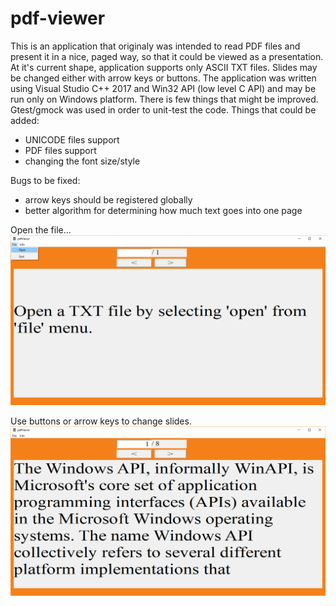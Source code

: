 # pdf-viewer
This is an application that originaly was intended to read PDF files and present it in a nice, paged way, so that it could be viewed as a presentation. At it's current shape, application supports only ASCII TXT files. Slides may be changed either with arrow keys or buttons. The application was written using Visual Studio C++ 2017 and Win32 API (low level C API) and may be run only on Windows platform. There is few things that might be improved. Gtest/gmock was used in order to unit-test the code.
Things that could be added:
- UNICODE files support
- PDF files support
- changing the font size/style

Bugs to be fixed:
- arrow keys should be registered globally
- better algorithm for determining how much text goes into one page

Open the file...
![](https://github.com/kowalskikamil90/pdf-viewer/blob/master/demo/demo1.png)

Use buttons or arrow keys to change slides.
![](https://github.com/kowalskikamil90/pdf-viewer/blob/master/demo/demo2.png)

